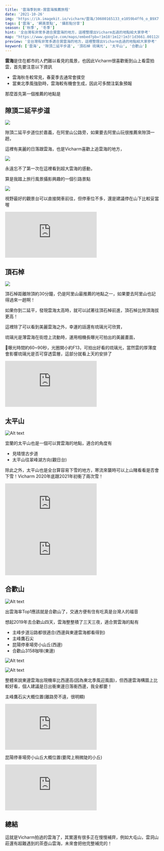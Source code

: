 ```yaml
---
title: '雲海季到來-賞雲海推薦旅程'
date: '2021-10-26'
img: 'https://ik.imagekit.io/vicharm/雲海/30600165133_e1059b4ff6_o_B9X7oOncX.jpeg?updatedAt=1637214910087'
tags: ['雲海', '網美景點', '攝影點分享']
season: ['秋季', '冬季']
hint: '全台灣有非常多適合賞雲海的地方，這裡整理出Vicharm去過的地點給大家參考' 
map: "https://www.google.com/maps/embed?pb=!1m18!1m12!1m3!1d3661.0011288752376!2d120.65052511598498!3d23.42432638475113!2m3!1f0!2f0!3f0!3m2!1i1024!2i768!4f13.1!3m3!1m2!1s0x346ee91715d522e3%3A0x61cf621e7a19282a!2z6ZqZ6aCC5LqM5bu25bmz5q2l6YGT6KeA6Zuy5bmz5Y-w!5e0!3m2!1szh-TW!2stw!4v1635861785519!5m2!1szh-TW!2stw"
preview: '全台灣有非常多適合賞雲海的地方，這裡整理出Vicharm去過的地點給大家參考'
keyword: ['雲海', '隙頂二延平步道', '頂石棹 琉璃光', '太平山', '合歡山']
---
```

**雲海**是住在都市的人們難以看見的風景，也因此Vicharm很喜歡衝到山上看雲拍雲，首先要注意以下資訊
* 雲海秋冬較常見，春夏季去通常會撲空
* 當東北季風強勁時，雲海較有機會生成，因此可多關注氣象預報

那麼首先第一個推薦的地點是


## 隙頂二延平步道
![](https://ik.imagekit.io/vicharm/雲海/_dsc4066-hdr_50695032241_o_jMbsl2Pm9.jpg?updatedAt=1637215048089&tr=h-1024)


隙頂二延平步道位於嘉義，在阿里山公路旁，如果要去阿里山玩很推薦來隙頂一趟，

這裡有美麗的日落跟雲海，也是Vicharm喜歡上追雲海的地方，

![](https://ik.imagekit.io/vicharm/雲海/30600165133_e1059b4ff6_o_B9X7oOncX.jpeg?updatedAt=1637214910087&tr=h-1024)

永遠忘不了第一次在這裡看到超大雲海的感動，

算是我踏上旅行風景攝影興趣的一個引路景點

![](https://ik.imagekit.io/vicharm/雲海/dji_0172-_50695031996_o_vHKEVGyZ5Cy.jpg?updatedAt=1637215049835&tr=w-1024)

視野最好的觀景台可以直接開車前往，但停車位不多，還是建議停在山下比較妥當喔

<iframe src="https://www.google.com/maps/embed?pb=!1m18!1m12!1m3!1d3661.0009926121015!2d120.65052511542781!3d23.42433130706989!2m3!1f0!2f0!3f0!3m2!1i1024!2i768!4f13.1!3m3!1m2!1s0x346ee91715d522e3%3A0x61cf621e7a19282a!2z6ZqZ6aCC5LqM5bu25bmz5q2l6YGT6KeA6Zuy5bmz5Y-w!5e0!3m2!1szh-TW!2stw!4v1637241981185!5m2!1szh-TW!2stw"  style="border:0;" allowfullscreen="" loading="lazy"></iframe>

## 頂石棹
![](https://ik.imagekit.io/vicharm/雲海/_dsc4083_1_50694292108_o_5YL590DHC.jpg?updatedAt=1637215048126&tr=h-1024)

頂石棹距離隙頂約30分鐘，仍是阿里山最推薦的地點之一，如果要去阿里山也記得過來一趟啊！

如果你到二延平，發現雲海太高時，就可以試著往頂石棹前進，頂石棹比隙頂海拔更高！

這裡除了可以看到美麗雲海之外，幸運的話還有琉璃光可欣賞，

琉璃光是薄雲海在街燈上流動時，運用相機長曝光可拍出的美麗畫面，

曝光時間約60~90秒，光圈開小約F13，可拍出好看的琉璃光，當然雲的厚薄度會影響琉璃光是否可穿透雲層，這部分就看上天的安排了

<iframe src="https://www.google.com/maps/embed?pb=!1m18!1m12!1m3!1d3659.5163269960503!2d120.70016451542847!3d23.477905005047116!2m3!1f0!2f0!3f0!3m2!1i1024!2i768!4f13.1!3m3!1m2!1s0x346ec2a9206e7e05%3A0x6558aa7dc848d3b6!2z6aCC55-z5qO555CJ55KD5YWJ!5e0!3m2!1szh-TW!2stw!4v1637242193259!5m2!1szh-TW!2stw" style="border:0;" allowfullscreen="" loading="lazy"></iframe>

## 太平山

![Alt text](https://ik.imagekit.io/vicharm/2020Last-2021Early-太平山/_dsc4137-hdr_50787113526_o_WM2ax6T0eKL.jpg?updatedAt=1637202850040&tr=h-1024)

宜蘭的太平山也是一個可以賞雲海的地點，適合的角度有

* 見晴懷古步道
* 太平山往翠峰湖方向(觀日台)

除此之外，太平山也是全台算容易下雪的地方，寒流來襲時可以上山賭看看是否會下雪！Vicharm 2020年底跟2021年初衝了兩次雪！

<iframe src="https://www.google.com/maps/embed?pb=!1m18!1m12!1m3!1d3630.430134879565!2d121.52349951544056!3d24.505194365438157!2m3!1f0!2f0!3f0!3m2!1i1024!2i768!4f13.1!3m3!1m2!1s0x346870c80687cbf7%3A0xade75dbc1ebaa56c!2z6KaL5pm05oe35Y-k5q2l6YGT!5e0!3m2!1szh-TW!2stw!4v1637242253772!5m2!1szh-TW!2stw" style="border:0;" allowfullscreen="" loading="lazy"></iframe>

<iframe src="https://www.google.com/maps/embed?pb=!1m18!1m12!1m3!1d14521.150641225222!2d121.5942365!3d24.510126699999997!2m3!1f0!2f0!3f0!3m2!1i1024!2i768!4f13.1!3m3!1m2!1s0x3468764d551c8f9f%3A0x2f689f51e9051cb0!2z6KeA5pel5Y-w!5e0!3m2!1szh-TW!2stw!4v1637242372926!5m2!1szh-TW!2stw" style="border:0;" allowfullscreen="" loading="lazy"></iframe>

## 合歡山

![Alt text](https://ik.imagekit.io/vicharm/雲海/49132955976_5ae331f92d_o_CpEgOSiDVf9.jpeg?updatedAt=1637215210094&tr=h-1024)

出雲海率Top1應該就是合歡山了，交通方便有住有吃真是台灣人的福音

想起2019年去合歡山四天，雲海整整積了三天三夜，適合賞雲海的點有

* 主峰步道沿路都很適合(西邊與東邊雲海都看得到)
* 主峰鷹石尖
* 昆陽停車場旁小山丘(西邊)
* 合歡山3158咖啡(東邊)

![Alt text](https://ik.imagekit.io/vicharm/雲海/49133142672_14a89dbca2_o_PgBzuqZ3k.jpeg?updatedAt=1637215191065&tr=w-1024)

![Alt text](https://ik.imagekit.io/vicharm/雲海/49133141162_0a7ab774dd_o_U9WI-51jv.jpeg?updatedAt=1637215187571&tr=h-1024)


整體來說東邊雲海出現機率比西邊高(因為東北季風迎風面)，但西邊雲海構圖上比較好看，個人建議是日出衝東邊日落衝西邊，我全都要！

主峰鷹石尖大概位置(離路旁不遠，很明顯)

<iframe src="https://www.google.com/maps/embed?pb=!1m18!1m12!1m3!1d3640.9578475717167!2d121.27029251084917!3d24.138118432513824!2m3!1f0!2f0!3f0!3m2!1i1024!2i768!4f13.1!3m3!1m2!1s0x0%3A0x71038bc33693b571!2zMjTCsDA4JzE3LjIiTiAxMjHCsDE2JzE4LjQiRQ!5e0!3m2!1szh-TW!2stw!4v1637242739610!5m2!1szh-TW!2stw" style="border:0;" allowfullscreen="" loading="lazy"></iframe>

昆陽停車場旁小山丘大概位置(要爬上稍微陡的小丘)

<iframe src="https://www.google.com/maps/embed?pb=!1m18!1m12!1m3!1d910.3541936066968!2d121.27190012923548!3d24.121997423021465!2m3!1f0!2f0!3f0!3m2!1i1024!2i768!4f13.1!3m3!1m2!1s0x0%3A0x289ace31b0ee8f2!2zMjTCsDA3JzE5LjIiTiAxMjHCsDE2JzIwLjgiRQ!5e0!3m2!1szh-TW!2stw!4v1637242668647!5m2!1szh-TW!2stw" style="border:0;" allowfullscreen="" loading="lazy"></iframe>

## 總結

這就是Vicharm拍過的雲海了，其實還有很多正在慢慢補齊，例如大屯山，雲洞山莊還有超難遇到的茶壺山雲海，未來會把他完整補完的！



